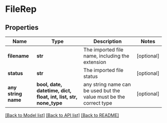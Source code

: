 # FileRep


## Properties
Name | Type | Description | Notes
------------ | ------------- | ------------- | -------------
**filename** | **str** | The imported file name, including the extension | [optional] 
**status** | **str** | The imported file status | [optional] 
**any string name** | **bool, date, datetime, dict, float, int, list, str, none_type** | any string name can be used but the value must be the correct type | [optional]

[[Back to Model list]](../README.md#documentation-for-models) [[Back to API list]](../README.md#documentation-for-api-endpoints) [[Back to README]](../README.md)


